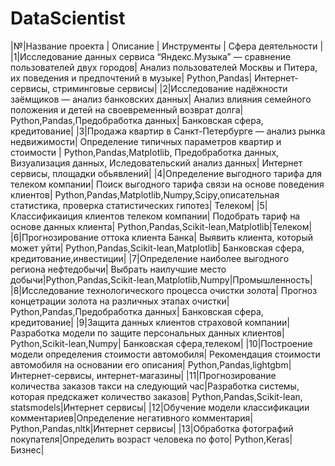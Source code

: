 # DataScientist
|№|Название проекта | Описание | Инструменты | Сфера деятельности |
|1|Исследование данных сервиса “Яндекс.Музыка” — сравнение пользователей двух городов| Анализ пользователей Москвы и Питера, их поведения и предпочтений в музыке| Python,Pandas| Интернет-сервисы, cтриминговые сервисы|
|2|Исследование надёжности заёмщиков — анализ банковских данных| Анализ влияния семейного положения и детей на своевременный возврат долга| Python,Pandas,Предобработка данных| Банковская сфера, кредитование|
|3|Продажа квартир в Санкт-Петербурге — анализ рынка недвижимости| Определение типичных параметров квартир и стоимости | Python,Pandas,Matplotlib, Предобработка данных, Визуализация данных, Иследовательский анализ данных| Интернет сервисы, площадки обьявлений|
|4|Определение выгодного тарифа для телеком компании| Поиск выгодного тарифа связи на основе поведения клиентов| Python,Pandas,Matplotlib,Numpy,Scipy,описательная статистика, проверка статистических гипотез| Телеком|
|5|Классификаиция клиентов телеком компании| Подобрать тариф на основе данных клиента| Python,Pandas,Scikit-lean,Matplotlib|Телеком|
|6|Прогнозирование оттока клиента Банка| Выявить клиента, который может уйти| Python,Pandas,Scikit-lean,Matplotlib| Банковская сфера, кредитование,инвестиции|
|7|Определение наиболее выгодного региона нефтедобычи| Выбрать наилучшие место добычи|Python,Pandas,Scikit-lean,Matplotlib,Numpy|Промышленность|
|8|Исследование технологического процесса очистки золота| Прогноз концетрации золота на различных этапах очистки| Python,Pandas,Предобработка данных| Банковская сфера, кредитование|
|9|Защита данных клиентов страховой компании| Разработка модели по защите персональных данных клиентов| Python,Scikit-lean,Numpy| Банковская сфера,телеком|
|10|Построение модели определения стоимости автомобиля| Рекомендация стоимости автомобиля на основании его описания| Python,Pandas,lightgbm| Интернет-сервисы, интернет-магазины|
|11|Прогнозирование количества заказов такси на следующий час|Разработка системы, которая предскажет количество заказов| Python,Pandas,Scikit-lean, statsmodels|Интернет сервисы|
|12|Обучение модели классификации комментариев|Определение негативного комментария| Python,Pandas,nltk|Интернет сервисы|
|13|Обработка фотографий покупателя|Определить возраст человека по фото| Python,Keras|Бизнес|
